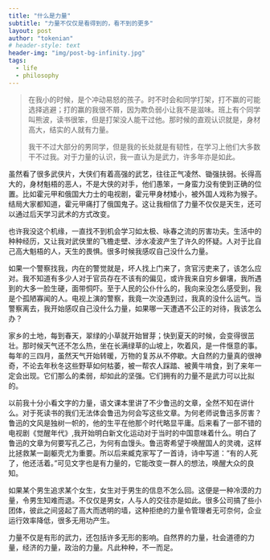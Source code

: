 ```yaml
---
title: "什么是力量"
subtitle: "力量不仅仅是看得到的，看不到的更多"
layout: post
author: "tokenian"
# header-style: text
header-img: "img/post-bg-infinity.jpg"
tags:
  - life
  - philosophy
---
```


> 在我小的时候，是个冲动易怒的孩子。时不时会和同学打架，打不赢的可能选择逃避；打的赢的我很不屑，因为欺负弱小让我不是滋味。班上有个同学叫熊波，读书很笨，但是打架没人能干过他。那时候的直观认识就是，身材高大，结实的人就有力量。
>
> 我干不过大部分的男同学，但是我的长处就是有韧性，在学习上他们大多数干不过我。对于力量的认识，我一直认为是武力，许多年亦是如此。

虽然看了很多武侠片，大侠们有着高强的武艺，往往正气凌然、锄强扶弱。长得高大的，身材魁梧的恶人，不是大侠的对手，他们愚笨，一身蛮力没有使到正确的位置。比如霍元甲和俄国大力士的电视剧，霍元甲身材矮小，被外国人戏称为猴子。结局大家都知道，霍元甲痛打了俄国鬼子。这让我相信了力量不仅仅是天生，还可以通过后天学习武术的方式改变。

也许我没这个机缘，一直找不到机会学习如太极、咏春之流的厉害功夫。生活中的种种经历，又让我对武侠里的飞檐走壁、涉水凌波产生了许久的怀疑。人对于比自己高大魁梧的人，天生的畏惧。很多时候我感叹自己没什么力量。

如果一个警察找我，内在的警觉就是，坏人找上门来了，贪官污吏来了，该怎么应对。我不知道有多少人对于官员存在不该有的偏见，或许我来自穷乡僻壤，我所遇到的大多一脸生硬，面带恫吓。至于人民的公仆什么的，我向来没怎么感受到，我是个孤陋寡闻的人。电视上演的警察，我竟一次没遇到过，我真的没什么运气。当警察离去，我开始感叹自己没什么力量，如果哪一天遭遇不公正的对待，我该怎么办？

家乡的土地，每到春天，翠绿的小草就开始冒芽；快到夏天的时候，会变得很茁壮。那时候天气还不怎么热，坐在长满绿草的山坡上，吹着风，是一件惬意的事。每年的三四月，虽然天气开始转暖，万物的复苏从不停歇。大自然的力量真的很神奇，不论去年秋冬这些野草如何枯萎，被一帮农人踩踏、被黄牛啃食，到了来年一定会出现。它们那么的柔弱，却如此的坚强。它们拥有的力量不是武力可以比拟的。

以前我十分小看文字的力量，语文课本里讲了不少鲁迅的文章，全然不知在讲什么。对于死读书的我们无法体会鲁迅为何会写这些文章。为何老师说鲁迅多厉害？鲁迅的文风是独树一帜的，他的生平在他那个时代略显平庸。后来看了一部不错的电视剧《觉醒年代》,我开始明白新文化运动对于当时的中国意味着什么。明白了鲁迅的文章为何要写孔乙己，为何有血馒头。鲁迅寄希望于唤醒国人的灵魂，这样比拯救某一副躯壳尤为重要。所以后来臧克家写了一首诗，诗中写道：“有的人死了，他还活着。”可见文字也是有力量的，它能改变一群人的想法，唤醒大众的良知。

如果某个男生追求某个女生，女生对于男生的信息不怎么回。这便是一种冷漠的力量，令男生知难而退。不仅仅是男女，人与人的交往亦是如此。很多公司搞了些小团体，彼此之间竖起了高大而透明的墙，这种拒绝的力量令管理者无可奈何，企业运行效率降低，很多无用功产生。

力量不仅是有形的武力，还包括许多无形的影响。自然界的力量，社会道德的力量，经济的力量，政治的力量。凡此种种，不一而足。